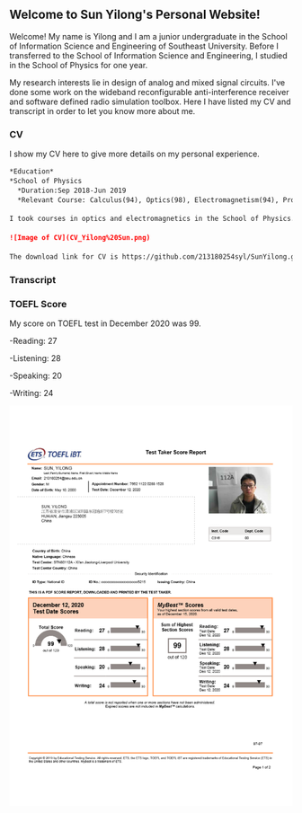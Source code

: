 ## Welcome to Sun Yilong's Personal Website!

Welcome! My name is Yilong and I am a junior undergraduate in the School of Information Science and Engineering of Southeast University. Before I transferred to the School of Information Science and Engineering, I studied in the School of Physics for one year.

My research interests lie in design of analog and mixed signal circuits. I've done some work on the wideband reconfigurable anti-interference receiver and software defined radio simulation toolbox. Here I have listed my CV and transcript in order to let you know more about me.

### CV

I show my CV here to give more details on my personal experience.

```markdown
*Education*
*School of Physics
  *Duration:Sep 2018-Jun 2019
  *Relevant Course: Calculus(94), Optics(98), Electromagnetism(94), Programming and Algorithm(98)
  
I took courses in optics and electromagnetics in the School of Physics. These two courses helped me develop my ability to think logically and gave me an advantage over others in understanding complex concepts. 

![Image of CV](CV_Yilong%20Sun.png)

The download link for CV is https://github.com/213180254syl/SunYilong.github.io/blob/main/CV_Yilong%20Sun.pdf
```

### Transcript

### TOEFL Score

My score on TOEFL test in December 2020 was 99.

-Reading:     27

-Listening:   28

-Speaking:    20

-Writing:     24

![Image of TOEFL Score](TOEFL_SCORES.png)
